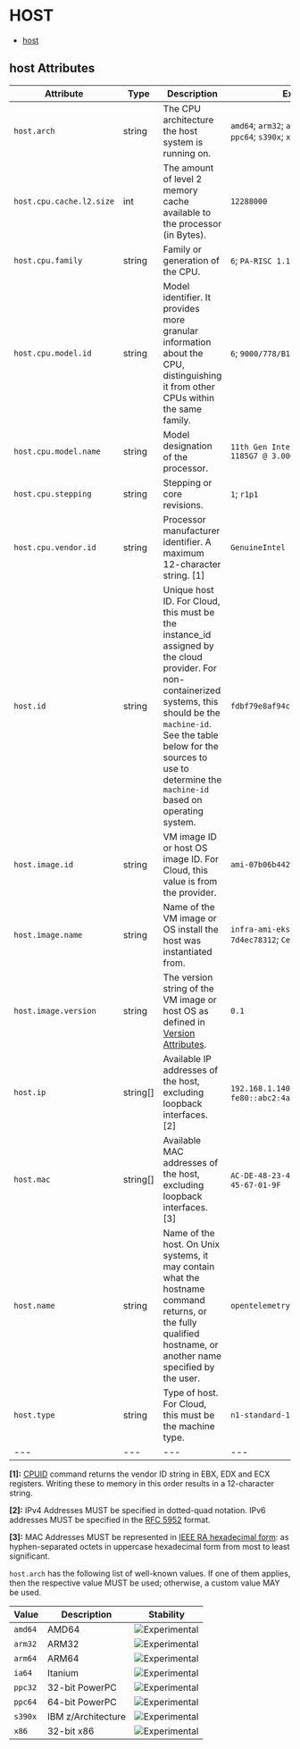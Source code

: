 
<!--- Hugo front matter used to generate the website version of this page:
--->

# HOST

- [host](#host)


## host Attributes

| Attribute  | Type | Description  | Examples  | Stability |
|---|---|---|---|---|
| `host.arch` | string | The CPU architecture the host system is running on.  | `amd64`; `arm32`; `arm64`; `ia64`; `ppc32`; `ppc64`; `s390x`; `x86` | ![Experimental](https://img.shields.io/badge/-experimental-blue) |
| `host.cpu.cache.l2.size` | int | The amount of level 2 memory cache available to the processor (in Bytes).  | `12288000` | ![Experimental](https://img.shields.io/badge/-experimental-blue) |
| `host.cpu.family` | string | Family or generation of the CPU.  | `6`; `PA-RISC 1.1e` | ![Experimental](https://img.shields.io/badge/-experimental-blue) |
| `host.cpu.model.id` | string | Model identifier. It provides more granular information about the CPU, distinguishing it from other CPUs within the same family.  | `6`; `9000/778/B180L` | ![Experimental](https://img.shields.io/badge/-experimental-blue) |
| `host.cpu.model.name` | string | Model designation of the processor.  | `11th Gen Intel(R) Core(TM) i7-1185G7 @ 3.00GHz` | ![Experimental](https://img.shields.io/badge/-experimental-blue) |
| `host.cpu.stepping` | string | Stepping or core revisions.  | `1`; `r1p1` | ![Experimental](https://img.shields.io/badge/-experimental-blue) |
| `host.cpu.vendor.id` | string | Processor manufacturer identifier. A maximum 12-character string. [1] | `GenuineIntel` | ![Experimental](https://img.shields.io/badge/-experimental-blue) |
| `host.id` | string | Unique host ID. For Cloud, this must be the instance_id assigned by the cloud provider. For non-containerized systems, this should be the `machine-id`. See the table below for the sources to use to determine the `machine-id` based on operating system.  | `fdbf79e8af94cb7f9e8df36789187052` | ![Experimental](https://img.shields.io/badge/-experimental-blue) |
| `host.image.id` | string | VM image ID or host OS image ID. For Cloud, this value is from the provider.  | `ami-07b06b442921831e5` | ![Experimental](https://img.shields.io/badge/-experimental-blue) |
| `host.image.name` | string | Name of the VM image or OS install the host was instantiated from.  | `infra-ami-eks-worker-node-7d4ec78312`; `CentOS-8-x86_64-1905` | ![Experimental](https://img.shields.io/badge/-experimental-blue) |
| `host.image.version` | string | The version string of the VM image or host OS as defined in [Version Attributes](/docs/resource/README.md#version-attributes).  | `0.1` | ![Experimental](https://img.shields.io/badge/-experimental-blue) |
| `host.ip` | string[] | Available IP addresses of the host, excluding loopback interfaces. [2] | `192.168.1.140`; `fe80::abc2:4a28:737a:609e` | ![Experimental](https://img.shields.io/badge/-experimental-blue) |
| `host.mac` | string[] | Available MAC addresses of the host, excluding loopback interfaces. [3] | `AC-DE-48-23-45-67`; `AC-DE-48-23-45-67-01-9F` | ![Experimental](https://img.shields.io/badge/-experimental-blue) |
| `host.name` | string | Name of the host. On Unix systems, it may contain what the hostname command returns, or the fully qualified hostname, or another name specified by the user.  | `opentelemetry-test` | ![Experimental](https://img.shields.io/badge/-experimental-blue) |
| `host.type` | string | Type of host. For Cloud, this must be the machine type.  | `n1-standard-1` | ![Experimental](https://img.shields.io/badge/-experimental-blue) |
|---|---|---|---|---|

**[1]:** [CPUID](https://wiki.osdev.org/CPUID) command returns the vendor ID string in EBX, EDX and ECX registers. Writing these to memory in this order results in a 12-character string.

**[2]:** IPv4 Addresses MUST be specified in dotted-quad notation. IPv6 addresses MUST be specified in the [RFC 5952](https://www.rfc-editor.org/rfc/rfc5952.html) format.

**[3]:** MAC Addresses MUST be represented in [IEEE RA hexadecimal form](https://standards.ieee.org/wp-content/uploads/import/documents/tutorials/eui.pdf): as hyphen-separated octets in uppercase hexadecimal form from most to least significant.


`host.arch` has the following list of well-known values. If one of them applies, then the respective value MUST be used; otherwise, a custom value MAY be used.

| Value  | Description | Stability |
|---|---|---|
| `amd64` | AMD64 |  ![Experimental](https://img.shields.io/badge/-experimental-blue) |
| `arm32` | ARM32 |  ![Experimental](https://img.shields.io/badge/-experimental-blue) |
| `arm64` | ARM64 |  ![Experimental](https://img.shields.io/badge/-experimental-blue) |
| `ia64` | Itanium |  ![Experimental](https://img.shields.io/badge/-experimental-blue) |
| `ppc32` | 32-bit PowerPC |  ![Experimental](https://img.shields.io/badge/-experimental-blue) |
| `ppc64` | 64-bit PowerPC |  ![Experimental](https://img.shields.io/badge/-experimental-blue) |
| `s390x` | IBM z/Architecture |  ![Experimental](https://img.shields.io/badge/-experimental-blue) |
| `x86` | 32-bit x86 |  ![Experimental](https://img.shields.io/badge/-experimental-blue) |

